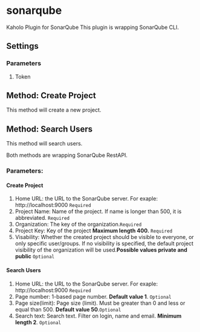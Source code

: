 # sonarqube
Kaholo Plugin for SonarQube
This plugin is wrapping SonarQube CLI. 


## Settings
### Parameters
1) Token
## Method: Create Project
This method will create a new project.
## Method: Search Users 
This method will search users.

Both methods are wrapping SonarQube RestAPI.

### Parameters:

#### Create Project
1) Home URL: the URL to the SonarQube server. For exaple: http://localhost:9000 ```Required```
2) Project Name: Name of the project. If name is longer than 500, it is abbreviated. ```Required```
3) Organization: The key of the organization.```Required```
4) Project Key: Key of the project **Maximum length 400.** ```Required```
5) Visability: Whether the created project should be visible to everyone, or only specific user/groups. 
If no visibility is specified, the default project visibility of the organization will be used.**Possible values private and public** ```Optional```


#### Search Users 
1) Home URL: the URL to the SonarQube server. For exaple: http://localhost:9000 ```Required```
2) Page number: 1-based page number. **Default value 1**.  ```Optional```
3) Page size(limit): Page size (limit). Must be greater than 0 and less or equal than 500. **Default value 50**.```Optional```
4) Search text: Search text. Filter on login, name and email. **Minimum length 2**. ```Optional```